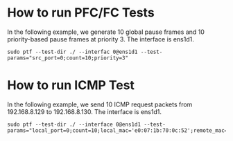 # How to run PFC/FC Tests

In the following example, we generate 10 global pause frames and 10 priority-based pause frames at priority 3. The interface is ens1d1.

<pre><code>sudo ptf --test-dir ./ --interfac 0@ens1d1 --test-params="src_port=0;count=10;priority=3"
</code></pre>

# How to run ICMP Test

In the following example, we send 10 ICMP request packets from 192.168.8.129 to 192.168.8.130. The interface is ens1d1.  

<pre><code>sudo ptf --test-dir ./ --interface 0@ens1d1 --test-params="local_port=0;count=10;local_mac='e0:07:1b:70:0c:52';remote_mac='f4:52:14:61:a9:21';local_ip='192.168.8.129';remote_ip='192.168.8.130'"
</code></pre>
